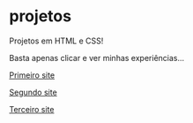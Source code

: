 # projetos
Projetos em HTML e CSS!

Basta apenas clicar e ver minhas experiências...

<a href="https://liarasampaio.github.io/projetos/projeto-android/android.html">Primeiro site</a>

<a href="https://liarasampaio.github.io/projetos/projeto-cordel/cordel.html">Segundo site</a>

<a href="https://liarasampaio.github.io/projetos/projeto-social/social.html">Terceiro site</a>
